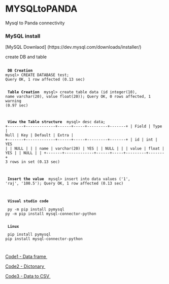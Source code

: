 # MYSQLtoPANDA
Mysql to Panda connectivity 

<h3> MySQL install </h3>
  [MySQL Downlaod] (https://dev.mysql.com/downloads/installer/)
  <p> create DB and table </p>
  
<div class="snippet-clipboard-content position-relative" data-snippet-clipboard-copy-content="MYSQL Managment"><pre><code>
<b> DB Creation </b>
mysql> CREATE DATABASE test;
Query OK, 1 row affected (0.13 sec)

<b> Table Creation </b>
mysql> create table data (id integer(10), name varchar(20), value float(20));
Query OK, 0 rows affected, 1 warning (0.97 sec)

<b> View the Table structure </b>
mysql> desc data;
+-------+-------------+------+-----+---------+-------+
| Field | Type        | Null | Key | Default | Extra |
+-------+-------------+------+-----+---------+-------+
| id    | int         | YES  |     | NULL    |       |
| name  | varchar(20) | YES  |     | NULL    |       |
| value | float       | YES  |     | NULL    |       |
+-------+-------------+------+-----+---------+-------+
3 rows in set (0.13 sec)

<b> Insert the value </b>
mysql> insert into data values ('1', 'raj', '100.5');
Query OK, 1 row affected (0.13 sec)
</code></pre></div>

<div class="snippet-clipboard-content position-relative" data-snippet-clipboard-copy-content="Package configuration"><pre><code>
<b> Visual studio code </b>
<p> py -m pip install pymysql
py -m pip install mysql-connector-python </p>
<b> Linux </b>
<p> pip install pymysql
pip install mysql-connector-python </p>
</code></pre></div>


<p><a href="https://github.com/rajkumarrt/MYSQLtoPANDA/blob/main/mysql_dataframe.py"> Code1 - Data frame </a>&nbsp;</p>
  
<p><a href="https://github.com/rajkumarrt/MYSQLtoPANDA/blob/main/mysql_dict.py"> Code2 - Dictonary </a>&nbsp;</p>
  
<p><a href="https://github.com/rajkumarrt/MYSQLtoPANDA/blob/main/MYSQL_CSV.py"> Code3 - Data to CSV </a>&nbsp;</p>
  
